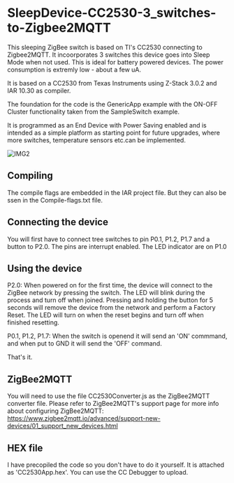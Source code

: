 # SleepDevice-CC2530-3_switches-to-Zigbee2MQTT
This sleeping ZigBee switch is based on TI's CC2530 connecting to Zigbee2MQTT.
It incoorporates 3 switches this device goes into Sleep Mode when not used. This is ideal for battery powered devices. The power consumption is extremly low - about a few uA. 

It is based on a CC2530 from Texas Instruments using Z-Stack 3.0.2 and IAR 10.30 as compiler.

The foundation for the code is the GenericApp example with the ON-OFF Cluster functionality taken from the SampleSwitch example.

It is programmed as an End Device with Power Saving enabled and is intended as a simple platform as starting point for future upgrades, where more switches, temperature sensors etc.can be implemented.

![IMG2](https://github.com/LemmeDasker/TestZigbee/assets/38005465/5e3acf4f-fb30-45d9-8a93-845ba9567916)

## Compiling
The compile flags are embedded in the IAR project file. But they can also be ssen in the Compile-flags.txt file.


## Connecting the device
You will first have to connect tree switches to pin P0.1, P1.2, P1.7 and a button to P2.0. The pins are interrupt enabled.
The LED indicator are on P1.0

## Using the device
P2.0:
When powered on for the first time, the device will connect to the ZigBee network by pressing the switch. The LED will blink during the process and turn off when joined.
Pressing and holding the button for 5 seconds will remove the device from the network and perform a Factory Reset. The LED will turn on when the reset begins and turn off when finished resetting.

P0.1, P1.2, P1.7:
When the switch is openend it will send an 'ON' commmand, and when put to GND it will send the 'OFF' command.

That's it.

## ZigBee2MQTT
You will need to use the file CC2530Converter.js as the ZigBee2MQTT converter file. Please refer to ZigBee2MQTT's support page for more info about configuring ZigBee2MQTT:
https://www.zigbee2mqtt.io/advanced/support-new-devices/01_support_new_devices.html


## HEX file
I have precopiled the code so you don't have to do it yourself. It is attached as 'CC2530App.hex'. You can use the CC Debugger to upload.
